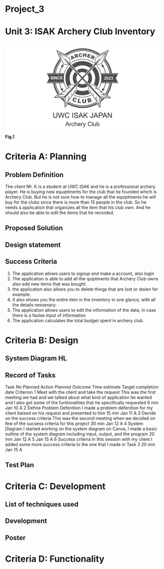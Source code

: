 # Project_3
# Unit 3: ISAK Archery Club Inventory

![Archery_club.png](https://github.com/Verlonskg/Project_3/blob/main/Archery%20club.png)
**Fig.1**

# Criteria A: Planning

## Problem Definition

The client Mr. K is a student at UWC ISAK and he is a professional archery player. He is buying new equiptments for the club that he founded which is Archery Club. But he is not sure how to manage all the equiptments he will buy for the clubs since there is more than 15 people in the club. So he needs a application that organizes all the item that his club own. And he should also be able to edit the items that he recorded.

## Proposed Solution



## Design statement



## Success Criteria

1. The application allows users to signup and make a account, also login
2. The application is able to add all the quiptments that Archery Club owns also add new items that was bought.
3. the application also allows you to delete things that are lost or stolen for example.
4. It also shows you the entire item in the inventory in one glance, with all the details nessesary.
5. The application allows users to edit the information of the data, in case there is a faulse input of information
6. The application calculates the total budget spent in archery club.


# Criteria B: Design

## System Diagram **HL**





## Record of Tasks
Task No	Planned Action	Planned Outcome	Time estimate	Target completion date	Criterion
1	Meet with the client and take the request	This was the first meeting we had and we talked about what kind of application he wanted and I also got some of the funtionalities that he specifically requested	6 min	Jan 10	A
2	Define Problem Defenition	I made a problem defenition for my client baised on his request and presented to him	15 min	Jan 11	A
3	Decide on the success criteria	This was the second meeting when we decided on few of the sucsess criteria for this project	30 min	Jan 12	A
4	System Diagram	I started working on the system diagram on Canva, I made a basic outline of the system diagram including input, output, and the program	20 min	Jan 12	A
5				Jan 15	A
6	Success criteria	In this session with my client I added some more success criteria to the one that I made in Task 3	20 min	Jan 15	A

## Test Plan

# Criteria C: Development

## List of techniques used

## Development



## Poster



# Criteria D: Functionality


